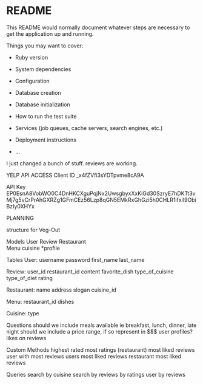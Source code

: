 # README

This README would normally document whatever steps are necessary to get the
application up and running.

Things you may want to cover:

* Ruby version

* System dependencies

* Configuration

* Database creation

* Database initialization

* How to run the test suite

* Services (job queues, cache servers, search engines, etc.)

* Deployment instructions

* ...

I just changed a bunch of stuff. reviews are working.


YELP API ACCESS
Client ID
_x4fZVfi3sYDTpvme8cA9A

API Key
EP0EsnA8VobWO0C4DnHKCXguPqjNx2UwsgbyxXxKiGd30SzryE7hDKTt3vMj7g5vCrPrAhGXRZg1GFmCEz56Lzp8qGN5EMkRxGhGzi5h0CHLR1ifxiI9ObiBzIy0XHYx

PLANNING

structure for Veg-Out

Models
User
Review
Restaurant	
Menu
cuisine
*profile

Tables
User:
username
password
first_name
last_name

Review:
user_id
restaurant_id
content
favorite_dish
type_of_cuisine
type_of_diet
rating

Restaurant:
name
address
slogan
cuisine_id

Menu:
restaurant_id
dishes

Cuisine:
type

Questions
should we include meals available ie breakfast, lunch, dinner, late night
should we include a price range, if so represent in $$$
user profiles?
likes on reviews


Custom Methods
highest rated
most ratings (restaurant)
most liked reviews
user with most reviews
users most liked reviews
restaurant most liked reviews

Queries
search by cuisine
search by reviews
by ratings
user by reviews
